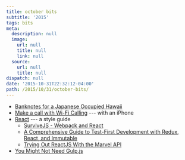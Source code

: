 ```yaml
---
title: october bits
subtitle: '2015'
tags: bits
meta:
  description: null
  image:
    url: null
    title: null
    link: null
  source:
    url: null
    title: null
dispatch: null
date: '2015-10-31T22:32:12-04:00'
path: /2015/10/31/october-bits/
---
```

* [Banknotes for a Japanese Occupied Hawaii][hi]
* [Make a call with Wi-Fi Calling][iphone] --- with an iPhone
* [React][khan] --- a style guide
  * [SurviveJS - Webpack and React][react]
  * [A Comprehensive Guide to Test-First Development with Redux, React, and Immutable][redux]
  * [Trying Out ReactJS With the Marvel API][marvel]
* [You Might Not Need Gulp.js][noGulp]

[iphone]: https://support.apple.com/en-gb/HT203032
[react]: http://survivejs.com/webpack_react
[Redux]: http://teropa.info/blog/2015/09/10/full-stack-redux-tutorial.html
[marvel]: https://ryanlanciaux.github.io/blog/2014/05/26/trying-out-reactjs-with-the-marvel-api/
[khan]:  https://github.com/Khan/style-guides/blob/master/style/react.md
[noGulp]: https://medium.com/@tarkus/you-might-not-need-gulp-js-89a0220487dd
[hi]: http://www.atlasobscura.com/articles/object-of-intrigue-banknotes-for-a-japanese-occupied-hawaii

